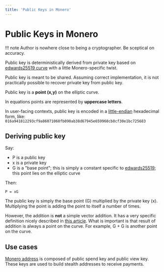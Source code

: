 ```yaml
---
title: 'Public Keys in Monero'
---
```

# Public Keys in Monero

!!! note
    Author is nowhere close to being a cryptographer. Be sceptical on accuracy.

Public key is deterministically derived from private key based on
[edwards25519 curve](/cryptography/asymmetric/edwards25519) with a little
Monero-specific twist.

Public key is meant to be shared. Assuming correct implementation, it is not
practically possible to recover private key from public key.

Public key is a **point (x,y)** on the elliptic curve.

In equations points are represented by **uppercase letters**.

In user-facing contexts, public key is encoded in a
[little-endian](https://en.wikipedia.org/wiki/Endianness#Little) hexadecimal
form, like:
`016a941812293cf9a86071060fb090ab38d67945e659968cb8cf30e1bc725683`

## Deriving public key

Say:

* P is a public key
* x is a private key
* G is a "base point"; this is simply a constant specific to
  [edwards25519](/cryptography/asymmetric/edwards25519); this point lies on
  the elliptic curve
 
Then:

    P = xG

The public key is simply the base point (G) multiplied by the private key
(x).  Multiplying the point is adding the point to itself a number of times.

However, the addition is **not** a simple vector addition. It has a very
specific definition nicely described in [this
article](https://blog.cloudflare.com/a-relatively-easy-to-understand-primer-on-elliptic-curve-cryptography/).
What is important is that result of addition is always a point on the
curve.  For example, G + G is another point on the curve.

## Use cases

[Monero address](/public-address/standard-address) is composed of public spend key and public view key.
These keys are used to build stealth addresses to receive payments.  
